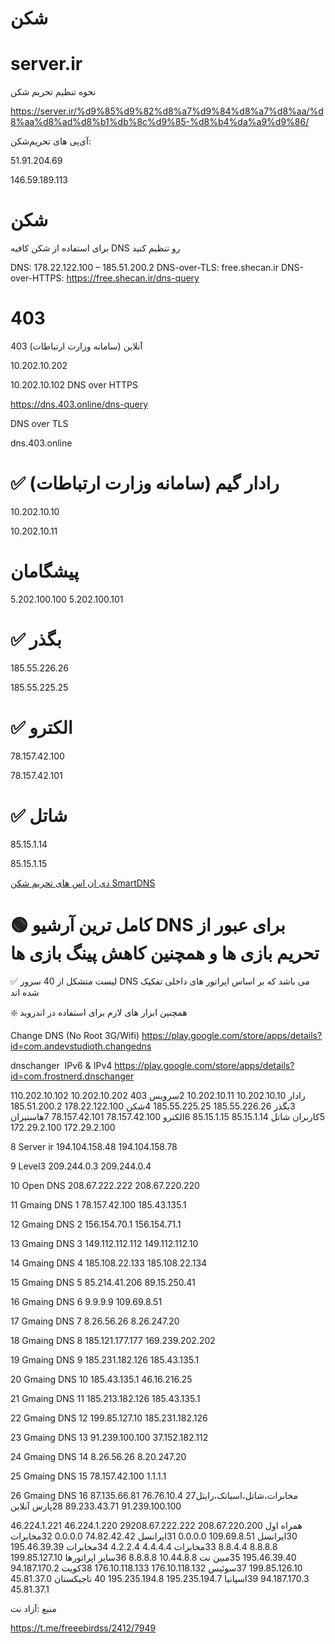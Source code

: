# شکن


# server.ir

نحوه تنظیم تحریم شکن

https://server.ir/%d9%85%d9%82%d8%a7%d9%84%d8%a7%d8%aa/%d8%aa%d8%ad%d8%b1%db%8c%d9%85-%d8%b4%da%a9%d9%86/

آی‌پی‌ های تحریم‌شکن:

51.91.204.69

146.59.189.113



# شکن

برای استفاده از شکن کافیه DNS رو تنظیم کنید

DNS: 178.22.122.100 – 185.51.200.2
DNS-over-TLS: free.shecan.ir
DNS-over-HTTPS: https://free.shecan.ir/dns-query


# 403

 403 آنلاین (سامانه وزارت ارتباطات)

10.202.10.202

10.202.10.102
DNS over HTTPS

https://dns.403.online/dns-query

DNS over TLS

dns.403.online

 

# ✅ رادار گیم (سامانه وزارت ارتباطات)


10.202.10.10

10.202.10.11


# پیشگامان


5.202.100.100
5.202.100.101 


# ✅ بگذر


185.55.226.26

185.55.225.25


# ✅ الکترو


78.157.42.100

78.157.42.101


# ✅ شاتل


85.15.1.14

85.15.1.15


[دی ان اس های تحریم شکن SmartDNS](https://lobia.ir/smartdns/)



# 🟢 کامل ترین آرشیو DNS برای عبور از تحریم بازی ها و همچنین کاهش پینگ بازی ها

✅ لیست متشکل از 40 سرور DNS می باشد که بر اساس اپراتور های داخلی تفکیک شده اند

❇️ همچنین ابزار های لازم برای استفاده در اندروید

Change DNS (No Root 3G/Wifi)
https://play.google.com/store/apps/details?id=com.andevstudioth.changedns

dnschanger  IPv6 & IPv4
https://play.google.com/store/apps/details?id=com.frostnerd.dnschanger



1رادار
10.202.10.10
10.202.10.11
2سرویس 403
10.202.10.202
10.202.10.102
3بگذر
185.55.226.26
185.55.225.25
4شکن
178.22.122.100
185.51.200.2
5کاربران شاتل
85.15.1.14
85.15.1.15
6الکترو
78.157.42.100
78.157.42.101
7هاستیران
172.29.2.100
172.29.2.100

8 Server ir
194.104.158.48
194.104.158.78

9 Level3
209.244.0.3
209.244.0.4

10 Open DNS
208.67.222.222
208.67.220.220

11 Gmaing DNS 1
78.157.42.100
185.43.135.1

12 Gmaing DNS 2
156.154.70.1
156.154.71.1

13 Gmaing DNS 3
149.112.112.112
149.112.112.10

14 Gmaing DNS 4
185.108.22.133
185.108.22.134

15 Gmaing DNS 5
85.214.41.206
89.15.250.41

16 Gmaing DNS 6
9.9.9.9
109.69.8.51

17 Gmaing DNS 7
8.26.56.26
8.26.247.20

18 Gmaing DNS 8
185.121.177.177
169.239.202.202

19 Gmaing DNS 9
185.231.182.126
185.43.135.1

20 Gmaing DNS 10
185.43.135.1
46.16.216.25

21 Gmaing DNS 11
185.213.182.126
185.43.135.1

22 Gmaing DNS 12
199.85.127.10
185.231.182.126

23 Gmaing DNS 13
91.239.100.100
37.152.182.112

24 Gmaing DNS 14
8.26.56.26
8.20.247.20

25 Gmaing DNS 15
78.157.42.100
1.1.1.1

26 Gmaing DNS 16
87.135.66.81
76.76.10.4
27مخابرات،شاتل،اسیاتک،رایتل
91.239.100.100
89.233.43.71
28پارس آنلاین

46.224.1.221
46.224.1.220
29همراه اول
208.67.220.200
208.67.222.222
30ایرانسل
109.69.8.51
0.0.0.0
31ایرانسل
74.82.42.42
0.0.0.0
32مخابرات
8.8.8.8
8.8.4.4
33مخابرات
4.4.4.4
4.2.2.4
34مخابرات
195.46.39.39
195.46.39.40
35مبین نت
10.44.8.8
8.8.8.8
36سایر اپراتورها
199.85.127.10
199.85.126.10
37سوئیس
176.10.118.132
176.10.118.133
38کویت
94.187.170.2
94.187.170.3
39اسپانیا
195.235.194.7
195.235.194.8
40 تاجیکستان
45.81.37.0
45.81.37.1

منبع :آزاد نت


https://t.me/freeebirdss/2412/7949